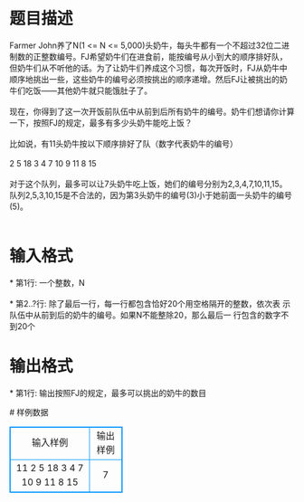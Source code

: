 # 

 
 # 题目描述 
<p>
    Farmer John养了N(1 <= N <= 5,000)头奶牛，每头牛都有一个不超过32位二进制数的正整数编号。FJ希望奶牛们在进食前，能按编号从小到大的顺序排好队，但奶牛们从不听他的话。为了让奶牛们养成这个习惯，每次开饭时，FJ从奶牛中顺序地挑出一些，这些奶牛的编号必须按挑出的顺序递增。然后FJ让被挑出的奶牛们吃饭——其他奶牛就只能饿肚子了。<br><br>    现在，你得到了这一次开饭前队伍中从前到后所有奶牛的编号。奶牛们想请你计算一下，按照FJ的规定，最多有多少头奶牛能吃上饭？<br><br>比如说，有11头奶牛按以下顺序排好了队（数字代表奶牛的编号）<br><br>2 5 18 3 4 7 10 9 11 8 15<br><br>    对于这个队列，最多可以让7头奶牛吃上饭，她们的编号分别为2,3,4,7,10,11,15。队列2,5,3,10,15是不合法的，因为第3头奶牛的编号(3)小于她前面一头奶牛的编号(5)。<br><br></p> 

 
 # 输入格式 
<p>
* 第1行: 一个整数，N<br><br>* 第2..?行: 除了最后一行，每一行都包含恰好20个用空格隔开的整数，依次表             示队伍中从前到后的奶牛的编号。如果N不能整除20，那么最后一              行包含的数字不到20个<br></p> 

 
 # 输出格式 
<p>
* 第1行: 输出按照FJ的规定，最多可以挑出的奶牛的数目<br></p> 
# 样例数据
<style>
        table,table tr th, table tr td { border:1px solid #0094ff; }
        table { width: 200px; min-height: 25px; line-height: 25px; text-align: center; border-collapse: collapse;}   
    </style>
<table>
	<tr>
		<td>输入样例</td>
		<td>输出样例</td>
	</tr>
<tr><td>11
2 5 18 3 4 7 10 9 11 8 15

</td><td>7</td></tr></table>
